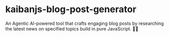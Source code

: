 # kaibanjs-blog-post-generator
An Agentic AI-powered tool that crafts engaging blog posts by researching the latest news on specified topics build in pure JavaScript. 📰🤖

